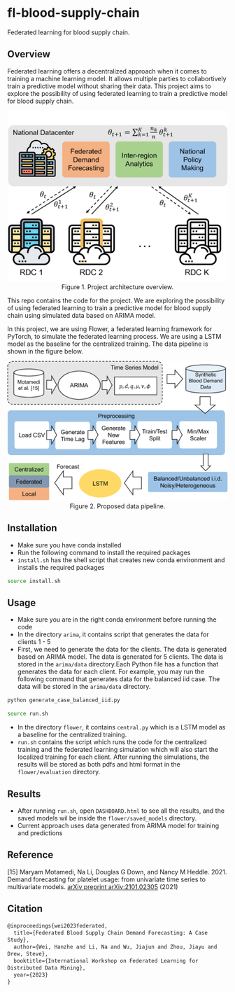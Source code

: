 # fl-blood-supply-chain

Federated learning for blood supply chain.

## Overview

Federated learning offers a decentralized approach when it comes to training a machine learning model. It allows multiple parties to collabortively train a predictive model without sharing their data. This project aims to explore the possibility of using federated learning to train a predictive model for blood supply chain.

<p align="center">
  <img src="docs/images/fl-bscm.png" width="600" /><br />
  Figure 1. Project architecture overview.
</p>

This repo contains the code for the project. We are exploring the possibility of using federated learning to train a predictive model for blood supply chain using simulated data based on ARIMA model.

In this project, we are using Flower, a federated learning framework for PyTorch, to simulate the federated learning process. We are using a LSTM model as the baseline for the centralized training. The data pipeline is shown in the figure below.

<p align="center">
  <img src="docs/images/lstm.png" width="600" /><br />
  Figure 2. Proposed data pipeline.
</p>


## Installation
- Make sure you have conda installed
- Run the following command to install the required packages
- `install.sh` has the shell script that creates new conda environment and installs the required packages
```bash
source install.sh
```

## Usage
- Make sure you are in the right conda environment before running the code
- In the directory `arima`, it contains script that generates the data for clients 1 - 5
- First, we need to generate the data for the clients. The data is generated based on ARIMA model. The data is generated for 5 clients. The data is stored in the `arima/data` directory.Each Python file has a function that generates the data for each client. For example, you may run the following command that generates data for the balanced iid case. The data will be stored in the `arima/data` directory. 
```bash
python generate_case_balanced_iid.py
```

```bash
source run.sh
```
- In the directory `flower`, it contains `central.py` which is a LSTM model as a baseline for the centralized training. 
- `run.sh` contains the script which runs the code for the centralized training and the federated learning simulation which will also start the localized training for each client. After running the simulations, the results will be stored as both pdfs and html format in the `flower/evaluation` directory.

## Results

- After running `run.sh`, open `DASHBOARD.html` to see all the results, and the saved models wil be inside the `flower/saved_models` directory.
- Current approach uses data generated from ARIMA model for training and predictions

## Reference

\[15\] Maryam Motamedi, Na Li, Douglas G Down, and Nancy M Heddle. 2021. Demand
forecasting for platelet usage: from univariate time series to multivariate models.
[arXiv preprint arXiv:2101.02305](https://arxiv.org/abs/2101.02305) (2021)

## Citation

```
@inproceedings{wei2023federated,
  title={Federated Blood Supply Chain Demand Forecasting: A Case Study},
  author={Wei, Hanzhe and Li, Na and Wu, Jiajun and Zhou, Jiayu and Drew, Steve},
  booktitle={International Workshop on Federated Learning for Distributed Data Mining},
  year={2023}
}
```
